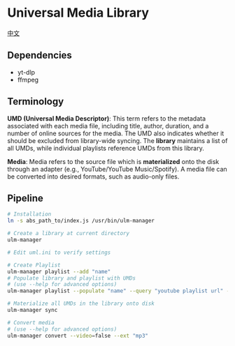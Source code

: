 # Universal Media Library

[中文](README.zh.md)

## Dependencies

- yt-dlp
- ffmpeg

## Terminology

**UMD (Universal Media Descriptor)**: This term refers to the metadata
associated with each media file, including title, author, duration, and a number
of online sources for the media. The UMD also indicates whether it should be
excluded from library-wide syncing. The **library** maintains a list of all
UMDs, while individual playlists reference UMDs from this library.

**Media**: Media refers to the source file which is **materialized** onto the
disk through an adapter (e.g., YouTube/YouTube Music/Spotify). A media file can
be converted into desired formats, such as audio-only files.

## Pipeline

```bash
# Installation
ln -s abs_path_to/index.js /usr/bin/ulm-manager

# Create a library at current directory
ulm-manager

# Edit uml.ini to verify settings

# Create Playlist
ulm-manager playlist --add "name"
# Populate library and playlist with UMDs
# (use --help for advanced options)
ulm-manager playlist --populate "name" --query "youtube playlist url" --method "youtube"

# Materialize all UMDs in the library onto disk
ulm-manager sync

# Convert media
# (use --help for advanced options)
ulm-manager convert --video=false --ext "mp3"
```